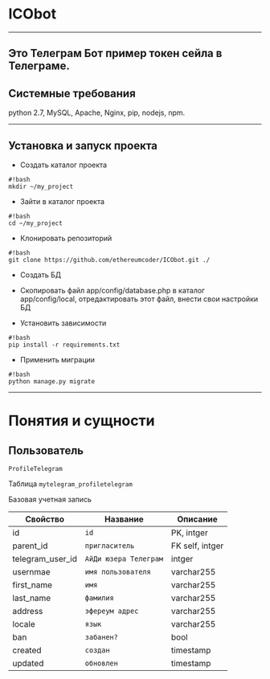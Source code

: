 # ICObot
---
Это Телеграм Бот пример токен сейла в Телеграме. 
---

## Системные требования

python 2.7, MySQL, Apache, Nginx, pip, nodejs, npm.

---

## Установка и запуск проекта
* Создать каталог проекта
```
#!bash
mkdir ~/my_project 
```
* Зайти в каталог проекта
```
#!bash
cd ~/my_project 
```
* Клонировать репозиторий
```
#!bash
git clone https://github.com/ethereumcoder/ICObot.git ./
```
* Создать БД
* Скопировать файл app/config/database.php в каталог app/config/local, отредактировать этот файл, внести свои настройки БД

* Установить зависимости
```
#!bash
pip install -r requirements.txt
```
* Применить миграции
```
#!bash
python manage.py migrate
```
---
# Понятия и сущности

## __Пользователь__

`ProfileTelegram`

Таблица `mytelegram_profiletelegram`

Базовая учетная запись

|Свойство|Название|Описание|
|---|---|---|
|id|`id`|PK, intger|
|parent_id|`пригласитель`|FK self, intger|
|telegram_user_id|`АйДи юзера Телеграм`|intger|
|usernmae|`имя пользователя`|varchar255|
|first_name|`имя`|varchar255|
|last_name|`фамилия`|varchar255|
|address|`эфереум адрес`|varchar255|
|locale|`язык`|varchar255|
|ban|`забанен?`|bool|
|created|`создан`|timestamp|
|updated|`обновлен`|timestamp|
